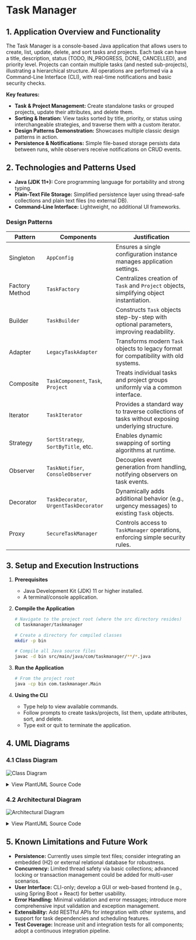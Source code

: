# Task Manager

## 1. Application Overview and Functionality

The Task Manager is a console-based Java application that allows users to create, list, update, delete, and sort tasks and projects. Each task can have a title, description, status (TODO, IN_PROGRESS, DONE, CANCELLED), and priority level. Projects can contain multiple tasks (and nested sub-projects), illustrating a hierarchical structure. All operations are performed via a Command-Line Interface (CLI), with real-time notifications and basic security checks.

**Key features:**
- **Task & Project Management:** Create standalone tasks or grouped projects, update their attributes, and delete them.  
- **Sorting & Iteration:** View tasks sorted by title, priority, or status using interchangeable strategies, and traverse them with a custom iterator.  
- **Design Patterns Demonstration:** Showcases multiple classic design patterns in action.  
- **Persistence & Notifications:** Simple file-based storage persists data between runs, while observers receive notifications on CRUD events.  

## 2. Technologies and Patterns Used

- **Java (JDK 11+):** Core programming language for portability and strong typing.  
- **Plain-Text File Storage:** Simplified persistence layer using thread-safe collections and plain text files (no external DB).  
- **Command-Line Interface:** Lightweight, no additional UI frameworks.  

### Design Patterns

| Pattern        | Components                             | Justification                                                                                   |
| -------------- | -------------------------------------- | ----------------------------------------------------------------------------------------------- |
| Singleton      | `AppConfig`                            | Ensures a single configuration instance manages application settings.                           |
| Factory Method | `TaskFactory`                          | Centralizes creation of `Task` and `Project` objects, simplifying object instantiation.         |
| Builder        | `TaskBuilder`                          | Constructs `Task` objects step-by-step with optional parameters, improving readability.         |
| Adapter        | `LegacyTaskAdapter`                    | Transforms modern `Task` objects to legacy format for compatibility with old systems.           |
| Composite      | `TaskComponent`, `Task`, `Project`     | Treats individual tasks and project groups uniformly via a common interface.                    |
| Iterator       | `TaskIterator`                         | Provides a standard way to traverse collections of tasks without exposing underlying structure. |
| Strategy       | `SortStrategy`, `SortByTitle`, etc.    | Enables dynamic swapping of sorting algorithms at runtime.                                      |
| Observer       | `TaskNotifier`, `ConsoleObserver`      | Decouples event generation from handling, notifying observers on task events.                   |
| Decorator      | `TaskDecorator`, `UrgentTaskDecorator` | Dynamically adds additional behavior (e.g., urgency messages) to existing `Task` objects.       |
| Proxy          | `SecureTaskManager`                    | Controls access to `TaskManager` operations, enforcing simple security rules.                   |

## 3. Setup and Execution Instructions

1. **Prerequisites**
   - Java Development Kit (JDK) 11 or higher installed.  
   - A terminal/console application.  

2. **Compile the Application**
   ```bash
   # Navigate to the project root (where the src directory resides)
   cd taskmanager/taskmanager

   # Create a directory for compiled classes
   mkdir -p bin

   # Compile all Java source files
   javac -d bin src/main/java/com/taskmanager/**/*.java
   ```

3. **Run the Application**
   ```bash
   # From the project root
   java -cp bin com.taskmanager.Main
   ```

4. **Using the CLI**
   - Type help to view available commands.
   - Follow prompts to create tasks/projects, list them, update attributes, sort, and delete.
   - Type exit or quit to terminate the application.

## 4. UML Diagrams

### 4.1 Class Diagram

![Class Diagram](https://www.plantuml.com/plantuml/png/xLVXRjis4Fxlf-2_oLZi1n02esc30W6IhbYo1s34YyD59WNoPDHR--uJ5Pvq36N1Mpgi0_8dCUy-VZhoxZwTtdcK3jjTlMXazIIt82gxMwFqJpjfkgKJVow4q0R1FSWAn5td-M1tZJLWiFS9yRFO0bwfObcAMtJQR4VhdSOQCeSd1uQ_vEnGUwjLn2ZjcreU2cqK62n322b0-skG3u7xtjeQf1cVUeiIMnzS8TpdrV1eylh-7uSC_CJpsMdhD1w8YTR4nH1D_942HyPlY-vFLKllUq2ykPNGYeuV3VnAoAR0LqutgArvuSaF4HtJyVmhwQBDbsEKEKNgpWz4T3zm4bzHbopxdvtz7IhyNWLGKI_wKbnhZ-T9Wsx-DmcNIXN3MSfKPbAaWvtTmpoOHpbuGYrDtz4h4vjguldNzRetJNee_vsJAi6kLYambOhthQuLkFzMCNnVG5gnvB7OviicXywNnzos-SPFDvpStVcs-x0YmSZL-wEiqBh3yFgh74Y4u9ayUeAAMS-0qPvWaweeyD0C6yv4zY2EJKE-Xgsi3W5meMI3h9PsLe4pmSCZpJSKE42MOsSzmpvQjvEO2K1bpHuStjcRuHb5tM-ub2W9VFIAhn2SH3k66YBW6hSX0MoT0uDNHi6NqBHqWu_IVu8lcCy79bhPUHrum29zMREPvzOwxCAL2Dinvxup5bbGIxv8JnLOtX_w1daj2TNkQtcU6-UVimJJ9ulwGREQilSUt1uS9_absZQZsfEf87mfE79Ay__M5XFYEf3Fime-4x9AbMOwxmdvS4dMz9tMzwTYhCJ2KRyrwWJK9TGmYKel-uCrtjRm8mIKNj4D-r2OKyEpvArqkaJExqvrisqKFLkhSUj9J7p8WneoccookAZh04ddYWrhfcUlZz9H9a8orvnGjGxurJ8H95l9xpwwjRzeyT4w_GUe5xANanR7o9Oi6Mzvh1wXUg9hbU5HHqVxMxrhwicyURIkCz2uqY-YoqJzB1CrVKl1zsabTjyl9uaRsPpJAPAdoJqS5SZQoeanc3cxWwHdIAuXtPfh_4NJT3B_eBVZj6yyIbD1EVg6UTqsu5233vcZtz4vW0ishrr5hcAPi94xaXoA9pXGbFbdtIJiJEnbtSAHi_qaVeMwRnt_g9iG8l-kMQqs_LgKiMO9G5Cs0ORfbYFpMPKJoc0YFXefEK1tjaZ4vxFr-kicAJ7o3wFNSGXDLHC0rk8K9nynIXA3BfpiTH_e4lX2P9fEAFvYI5NfT115HzrJYjQ3duNIoGYR1fXYQLtsdR4DEH1e5zyMxy2eTbV_1G00)

<details>
<summary>View PlantUML Source Code</summary>

```plantuml
@startuml
package com.taskmanager {
  interface TaskComponent {
    + getId(): String
    + getTitle(): String
    + setTitle(title: String): void
    + display(indent: int): void
    + isLeaf(): boolean
    + getStatus(): TaskStatus
    + setStatus(status: TaskStatus): void
    + getPriority(): TaskPriority
    + setPriority(priority: TaskPriority): void
  }

  class Task {
    - id: String
    - title: String
    - description: String
    - status: TaskStatus
    - priority: TaskPriority
    + getId(): String
    + getTitle(): String
    + setTitle(title: String): void
    + getDescription(): String
    + setDescription(description: String): void
    + getStatus(): TaskStatus
    + setStatus(status: TaskStatus): void
    + getPriority(): TaskPriority
    + setPriority(priority: TaskPriority): void
    + display(indent: int): void
    + isLeaf(): boolean
  }

  class Project {
    - id: String
    - title: String
    - description: String
    - components: List<TaskComponent>
    + getId(): String
    + getTitle(): String
    + setTitle(title: String): void
    + getDescription(): String
    + setDescription(description: String): void
    + add(component: TaskComponent): void
    + remove(component: TaskComponent): void
    + getComponents(): List<TaskComponent>
    + display(indent: int): void
    + isLeaf(): boolean
  }

  TaskComponent <|.. Task
  TaskComponent <|.. Project
  Project o-- TaskComponent

  class TaskBuilder {
    - id: String
    - title: String
    - description: String
    - status: TaskStatus
    - priority: TaskPriority
    + setId(id: String): TaskBuilder
    + setTitle(title: String): TaskBuilder
    + setDescription(description: String): TaskBuilder
    + setStatus(status: TaskStatus): TaskBuilder
    + setPriority(priority: TaskPriority): TaskBuilder
    + build(): Task
  }

  class TaskFactory {
    + createTask(title: String): Task
    + createProject(title: String): Project
    + createTaskComponent(type: String, title: String): TaskComponent
  }

  class LegacyTaskAdapter {
    - modernTask: Task
    + LegacyTaskAdapter(task: Task)
    + getLegacyFormat(): String
    + convertToModernTask(legacyData: String): Task
  }

  class TaskIterator {
    - tasks: List<Task>
    - currentIndex: int
    + hasNext(): boolean
    + next(): Task
    + reset(): void
  }

  interface SortStrategy {
    + sort(tasks: List<Task>): List<Task>
  }

  class SortByTitle {
    + sort(tasks: List<Task>): List<Task>
  }

  class SortByPriority {
    + sort(tasks: List<Task>): List<Task>
  }

  class SortByStatus {
    + sort(tasks: List<Task>): List<Task>
  }

  class TaskNotifier {
    - observers: List<TaskObserver>
    + addObserver(observer: TaskObserver): void
    + removeObserver(observer: TaskObserver): void
    + notifyObservers(task: Task, action: String): void
  }

  interface TaskObserver {
    + onTaskCreated(task: Task): void
    + onTaskUpdated(task: Task): void
    + onTaskDeleted(task: Task): void
  }

  class ConsoleObserver {
    + onTaskCreated(task: Task): void
    + onTaskUpdated(task: Task): void
    + onTaskDeleted(task: Task): void
  }

  interface TaskManager {
    + createTask(title: String, description: String): Task
    + createProject(title: String, description: String): Project
    + updateTask(id: String, title: String, description: String): void
    + deleteTask(id: String): void
    + getAllTasks(): List<Task>
    + sortTasks(strategy: SortStrategy): List<Task>
  }

  class SecureTaskManager {
    - taskManager: TaskManager
    - isAuthorized: boolean
    + SecureTaskManager(taskManager: TaskManager)
    + createTask(title: String, description: String): Task
    + createProject(title: String, description: String): Project
    + updateTask(id: String, title: String, description: String): void
    + deleteTask(id: String): void
    + getAllTasks(): List<Task>
    + checkAuthorization(): boolean
  }

  class SimpleTaskManager {
    - storage: TaskStorage
    - notifier: TaskNotifier
    + createTask(title: String, description: String): Task
    + createProject(title: String, description: String): Project
    + updateTask(id: String, title: String, description: String): void
    + deleteTask(id: String): void
    + getAllTasks(): List<Task>
    + sortTasks(strategy: SortStrategy): List<Task>
  }

  class TaskStorage {
    - tasks: Map<String, Task>
    + save(task: Task): void
    + load(id: String): Task
    + loadAll(): List<Task>
    + delete(id: String): void
  }

  class AppConfig {
    - instance: AppConfig
    - properties: Properties
    - AppConfig()
    + getInstance(): AppConfig
    + getProperty(key: String): String
    + setProperty(key: String, value: String): void
  }

  ' Relationships
  TaskBuilder --> Task : creates
  TaskFactory --> TaskComponent : creates
  LegacyTaskAdapter --> Task : adapts
  TaskIterator --> Task : iterates
  SortByTitle ..|> SortStrategy
  SortByPriority ..|> SortStrategy
  SortByStatus ..|> SortStrategy
  TaskNotifier --> TaskObserver : notifies
  ConsoleObserver ..|> TaskObserver
  SecureTaskManager ..|> TaskManager
  SimpleTaskManager ..|> TaskManager
  SimpleTaskManager --> TaskStorage : uses
  SimpleTaskManager --> TaskNotifier : uses
  SecureTaskManager --> TaskManager : delegates to
}
@enduml
```

</details>

### 4.2 Architectural Diagram

![Architectural Diagram](https://www.plantuml.com/plantuml/png/TP91ZzD038Nl-HKc9pXKt55KhLGLQQLTM6dXriiaSTE1n8viPvU2-EzuckxG4lPKAtx-zDxhtAW5iMdeYpTsm05Xx4EaeWYDiS1NHIaAmSO2TJr2kRcxXRjmH2dXLm7Gy30o8Hby2VhzFb3eK98cAFXFyVlg-16RIQ8T_qyuRV62ao3vfAeUX7ySr-i5KvvYWwyWup3s2-HyuSJpj63Uqbw2caoDkQFNypuQYrCJz3mccoWQrP0IU77oYItkusmaprLrZwgXYzJzSx9XKkxnSwrkTRxASrMzZ7E0z5_1QhM6rFy7ABTaA8ar16grBFnpMkTAasP4sRCCm3u4YqnltvL55hWwj-LYLpu7QI7k8KnsO8a_iNNvMU7gN8Eh1KFx_jav2ER1zLgOixkIqdm4FgTnPTwwD0TEKgPKulO9oPBJmayH97O70zvV9TkIssrGGLy-ojIZxgX6No2qs6FdaQa3Oz3PMha0vl2RT5HF6WbLeUSkDZloOa_XO3Wzhm79peYQpNXmncKb7sEFgpeejZ3-VIMxv7Jk219m5Fw6ZUc2TDdPmrJtKG-eWAaC1UCT2NQ9ATXUbdc3r4v3_mS0)

<details>
<summary>View PlantUML Source Code</summary>

```plantuml
@startuml
!theme plain

actor User

rectangle "CLI Layer" {
  component TaskManagerCLI as CLI
}

rectangle "Security Layer" {
  component SecureTaskManager as Security <<Proxy>>
}

rectangle "Service Layer" {
  component SimpleTaskManager as Service <<Service>>
}

rectangle "Infrastructure Layer" {
  component TaskStorage as Storage <<Persistence>>
  component TaskNotifier as Notifier <<Messaging>>
  component ConsoleObserver as Observer <<Observer>>
}

User --> CLI : "Enter commands"
CLI --> Security : "perform operation()"
Security --> Service : "forward if authorized"
Service --> Storage : "read/write tasks"
Service --> Notifier : "notify observers"
Notifier --> Observer : "onTaskEvent()"

note right of Security : "Enforces security rules\nbefore delegating to service"
note right of Service : "Core business logic\nand task management"
note bottom of Storage : "File-based persistence\nfor tasks and projects"
note bottom of Notifier : "Publishes events to\nregistered observers"

@enduml
```

</details>

## 5. Known Limitations and Future Work

- **Persistence:** Currently uses simple text files; consider integrating an embedded (H2) or external relational database for robustness.
- **Concurrency:** Limited thread safety via basic collections; advanced locking or transaction management could be added for multi-user scenarios.
- **User Interface:** CLI-only; develop a GUI or web-based frontend (e.g., using Spring Boot + React) for better usability.
- **Error Handling:** Minimal validation and error messages; introduce more comprehensive input validation and exception management.
- **Extensibility:** Add RESTful APIs for integration with other systems, and support for task dependencies and scheduling features.
- **Test Coverage:** Increase unit and integration tests for all components; adopt a continuous integration pipeline.